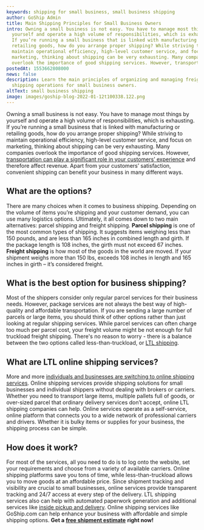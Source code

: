 ```yaml
---
keywords: shipping for small business, small business shipping
author: GoShip Admin
title: Main Shipping Principles for Small Business Owners
intro: Owning a small business is not easy. You have to manage most things by
  yourself and operate a high volume of responsibilities, which is exhausting.
  If you’re running a small business that is linked with manufacturing or
  retailing goods, how do you arrange proper shipping? While striving to
  maintain operational efficiency, high-level customer service, and focus on
  marketing, thinking about shipping can be very exhausting. Many companies
  overlook the importance of good shipping services. However, transportati
postedAt: 1553662808000
news: false
description: Learn the main principles of organizing and managing freight
  shipping operations for small business owners.
altText: small business shipping
image: images/goship-blog-2022-01-12t100338.122.png
---
```

Owning a small business is not easy. You have to manage most things by yourself and operate a high volume of responsibilities, which is exhausting. If you’re running a small business that is linked with manufacturing or retailing goods, how do you arrange proper shipping? While striving to maintain operational efficiency, high-level customer service, and focus on marketing, thinking about shipping can be very exhausting. Many companies overlook the importance of good shipping services. However, [transportation can play a significant role in your customers’ experience](https://www.goship.com/blog/how-to-improve-your-customers-experience-through-shipping/) and therefore affect revenue. Apart from your customers’ satisfaction, convenient shipping can benefit your business in many different ways.

**What are the options?**
-------------------------

There are many choices when it comes to business shipping. Depending on the volume of items you’re shipping and your customer demand, you can use many logistics options. Ultimately, it all comes down to two main alternatives: parcel shipping and freight shipping. **Parcel shipping** is one of the most common types of shipping. It suggests items weighing less than 150 pounds, and are less than 165 inches in combined length and girth. If the package length is 108 inches, the girth must not exceed 67 inches. **Freight shipping** is how most of the goods in the world are moved. If your shipment weighs more than 150 lbs, exceeds 108 inches in length and 165 inches in girth – it’s considered freight.

**What is the best option for business shipping?**
--------------------------------------------------

Most of the shippers consider only regular parcel services for their business needs. However, package services are not always the best way of high-quality and affordable transportation. If you are sending a large number of parcels or large items, you should think of other options rather than just looking at regular shipping services. While parcel services can often charge too much per parcel cost, your freight volume might be not enough for full truckload freight shipping. There's no reason to worry - there is a balance between the two options called less-than-truckload, or [LTL shipping](https://www.goship.com/blog/5-key-benefits-of-ltl-shipping-for-retail-businesses/).

**What are LTL online shipping services?**
------------------------------------------

More and more [individuals and businesses are switching to online shipping services](https://www.goship.com/blog/benefits-of-using-an-online-shipping-service/). Online shipping services provide shipping solutions for small businesses and individual shippers without dealing with brokers or carriers. Whether you need to transport large items, multiple pallets full of goods, or over-sized parcel that ordinary delivery services don’t accept, online LTL shipping companies can help. Online services operate as a self-service, online platform that connects you to a wide network of professional carriers and drivers. Whether it is bulky items or supplies for your business, the shipping process can be simple.

**How does it work?**
---------------------

For most of the services, all you need to do is to log onto the website, set your requirements and choose from a variety of available carriers. Online shipping platforms save you tons of time, while less-than-truckload allows you to move goods at an affordable price. Since shipment tracking and visibility are crucial to small businesses, online services provide transparent tracking and 24/7 access at every step of the delivery. LTL shipping services also can help with automated paperwork generation and additional services like [inside pickup and delivery](https://www.goship.com/blog/what-is-inside-delivery/). Online shipping services like GoShip.com can help enhance your business with affordable and simple shipping options. **Get a** [**free shipment estimate**](https://www.goship.com/) **right now!**
